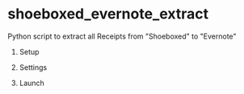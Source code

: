 shoeboxed_evernote_extract
==========================

Python script to extract all Receipts from "Shoeboxed" to "Evernote"

1. Setup

2. Settings 

3. Launch

